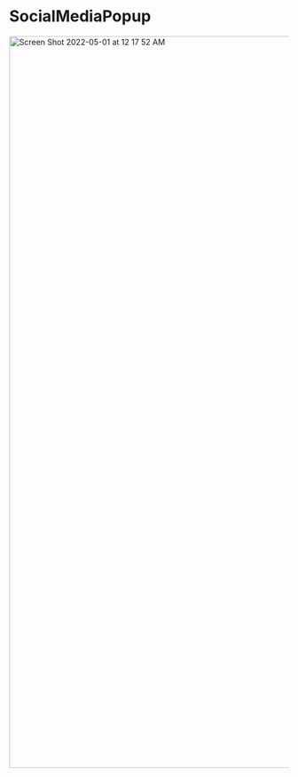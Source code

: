# SocialMediaPopup
<img width="1320" alt="Screen Shot 2022-05-01 at 12 17 52 AM" src="https://user-images.githubusercontent.com/94274053/166133325-a77c7c76-60ea-4ac9-a069-f9914e679987.png">
